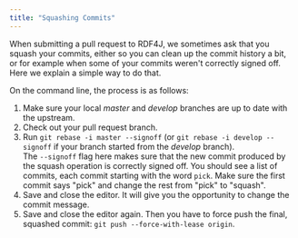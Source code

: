 ```yaml
---
title: "Squashing Commits"
---
```


When submitting a pull request to RDF4J, we sometimes ask that you squash your commits, either so you can clean up the commit history a bit, or for example when some of your commits weren't correctly signed off. Here we explain a simple way to do that.
<!--more-->

On the command line, the process is as follows:

1. Make sure your local _master_ and _develop_ branches are up to date with the upstream.
2. Check out your pull request branch. 
3. Run `git rebase -i master --signoff` (or `git rebase -i develop --signoff` if your branch started from the _develop_ branch).  
   The `--signoff` flag here makes sure that the new commit produced by the squash operation is correctly signed off.
   You should see a list of commits, each commit starting with the word `pick`.
   Make sure the first commit says "pick" and change the rest from "pick" to "squash". 
4. Save and close the editor.
   It will give you the opportunity to change the commit message. 
5. Save and close the editor again.
   Then you have to force push the final, squashed commit: `git push --force-with-lease origin`.

